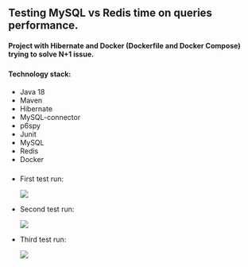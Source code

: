 
## Testing MySQL vs Redis time on queries performance.


#### Project with Hibernate and Docker (Dockerfile and Docker Compose) trying to solve N+1 issue.
###
#### Technology stack:
- Java 18
- Maven 
- Hibernate 
- MySQL-connector 
- p6spy 
- Junit
- MySQL
- Redis
- Docker
###

- First test run:

  <image src="C:\Users\zarad\IdeaProjects\hibernate-final\src\main\resources\images\1-st test run.JPG"/>
 
- Second test run:

  <image src="C:\Users\zarad\IdeaProjects\hibernate-final\src\main\resources\images\2-nd test run.JPG"/>

- Third test run:

  <image src="C:\Users\zarad\IdeaProjects\hibernate-final\src\main\resources\images\3-rd test run.JPG"/>

